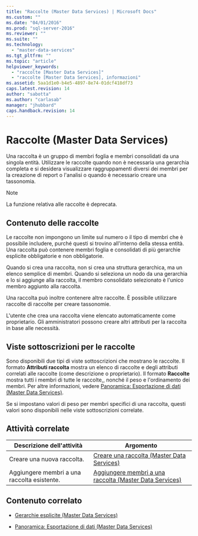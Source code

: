 ```yaml
---
title: "Raccolte (Master Data Services) | Microsoft Docs"
ms.custom: ""
ms.date: "04/01/2016"
ms.prod: "sql-server-2016"
ms.reviewer: ""
ms.suite: ""
ms.technology: 
  - "master-data-services"
ms.tgt_pltfrm: ""
ms.topic: "article"
helpviewer_keywords: 
  - "raccolte [Master Data Services]"
  - "raccolte [Master Data Services], informazioni"
ms.assetid: 5aa1d1e0-b4e5-4897-8e74-01dcf418df73
caps.latest.revision: 14
author: "sabotta"
ms.author: "carlasab"
manager: "jhubbard"
caps.handback.revision: 14
---
```

# Raccolte (Master Data Services)
  Una raccolta è un gruppo di membri foglia e membri consolidati da una singola entità. Utilizzare le raccolte quando non è necessaria una gerarchia completa e si desidera visualizzare raggruppamenti diversi dei membri per la creazione di report o l'analisi o quando è necessario creare una tassonomia.  
  
> [!NOTE]  
>  La funzione relativa alle raccolte è deprecata.  
  
## Contenuto delle raccolte  
 Le raccolte non impongono un limite sul numero o il tipo di membri che è possibile includere, purché questi si trovino all'interno della stessa entità. Una raccolta può contenere membri foglia e consolidati di più gerarchie esplicite obbligatorie e non obbligatorie.  
  
 Quando si crea una raccolta, non si crea una struttura gerarchica, ma un elenco semplice di membri. Quando si seleziona un nodo da una gerarchia e lo si aggiunge alla raccolta, il membro consolidato selezionato è l'unico membro aggiunto alla raccolta.  
  
 Una raccolta può inoltre contenere altre raccolte. È possibile utilizzare raccolte di raccolte per creare tassonomie.  
  
 L'utente che crea una raccolta viene elencato automaticamente come proprietario. Gli amministratori possono creare altri attributi per la raccolta in base alle necessità.  
  
## Viste sottoscrizioni per le raccolte  
 Sono disponibili due tipi di viste sottoscrizioni che mostrano le raccolte. Il formato **Attributi raccolta** mostra un elenco di raccolte e degli attributi correlati alle raccolte (come descrizione o proprietario). Il formato **Raccolte** mostra tutti i membri di tutte le raccolte,, nonché il peso e l'ordinamento dei membri. Per altre informazioni, vedere [Panoramica: Esportazione di dati &#40;Master Data Services&#41;](../master-data-services/overview-exporting-data-master-data-services.md).  
  
 Se si impostano valori di peso per membri specifici di una raccolta, questi valori sono disponibili nelle viste sottoscrizioni correlate.  
  
## Attività correlate  
  
|Descrizione dell'attività|Argomento|  
|----------------------|-----------|  
|Creare una nuova raccolta.|[Creare una raccolta &#40;Master Data Services&#41;](../master-data-services/create-a-collection-master-data-services.md)|  
|Aggiungere membri a una raccolta esistente.|[Aggiungere membri a una raccolta &#40;Master Data Services&#41;](../master-data-services/add-members-to-a-collection-master-data-services.md)|  
  
## Contenuto correlato  
  
-   [Gerarchie esplicite &#40;Master Data Services&#41;](../master-data-services/explicit-hierarchies-master-data-services.md)  
  
-   [Panoramica: Esportazione di dati &#40;Master Data Services&#41;](../master-data-services/overview-exporting-data-master-data-services.md)  
  
  